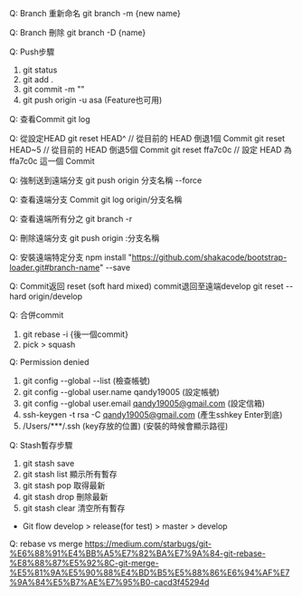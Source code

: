 Q: Branch 重新命名
git branch -m {new name}

Q: Branch 刪除
git branch -D {name}

Q: Push步驟
1. git status
2. git add .
3. git commit -m ""
4. git push origin -u asa (Feature也可用)

Q: 查看Commit
 git log 

Q: 從設定HEAD
 git reset HEAD^ // 從目前的 HEAD 倒退1個 Commit
 git reset HEAD~5 // 從目前的 HEAD 倒退5個 Commit
 git reset ffa7c0c // 設定 HEAD 為 ffa7c0c 這一個 Commit

Q: 強制送到遠端分支
 git push origin 分支名稱 --force

Q: 查看遠端分支 Commit
 git log origin/分支名稱

Q: 查看遠端所有分之
 git branch -r

Q: 刪除遠端分支
 git push origin :分支名稱

Q: 安裝遠端特定分支
npm install "https://github.com/shakacode/bootstrap-loader.git#branch-name" --save

Q: Commit返回 reset (soft hard mixed)
 commit退回至遠端develop
 git reset --hard origin/develop 

Q: 合併commit
1. git rebase -i {後一個commit}
2. pick > squash

Q: Permission denied
1. git config --global --list (檢查帳號)
2. git config --global user.name qandy19005 (設定帳號)
3. git config --global user.email qandy19005@gmail.com (設定信箱)
4. ssh-keygen -t rsa -C qandy19005@gmail.com (產生sshkey Enter到底)
5. /Users/***/.ssh (key存放的位置) (安裝的時候會顯示路徑)

Q: Stash暫存步驟
1. git stash save
2. git stash list 顯示所有暫存
3. git stash pop 取得最新
4. git stash drop 刪除最新
5. git stash clear 清空所有暫存

- Git flow
develop > release(for test) > master > develop

Q: rebase vs merge
https://medium.com/starbugs/git-%E6%88%91%E4%BB%A5%E7%82%BA%E7%9A%84-git-rebase-%E8%88%87%E5%92%8C-git-merge-%E5%81%9A%E5%90%88%E4%BD%B5%E5%88%86%E6%94%AF%E7%9A%84%E5%B7%AE%E7%95%B0-cacd3f45294d